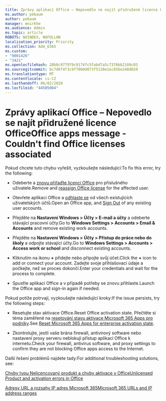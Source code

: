 ```yaml
---
title: Zprávy aplikací Office – Nepovedlo se najít přidružené licence Office
ms.author: pebaum
author: pebaum
manager: mnirkhe
ms.audience: Admin
ms.topic: article
ROBOTS: NOINDEX, NOFOLLOW
localization_priority: Priority
ms.collection: Adm_O365
ms.custom:
- "9001426"
- "3421"
ms.openlocfilehash: 28b8c977979c9174fc5fabd7a5c7376bb2109c03
ms.sourcegitcommit: bc7d6f4f3c9f7060d073f5130e1ec856e248d020
ms.translationtype: MT
ms.contentlocale: cs-CZ
ms.lasthandoff: 06/02/2020
ms.locfileid: "44505084"
---
```

# <a name="office-apps-message---couldnt-find-office-licenses-associated"></a><span data-ttu-id="66303-102">Zprávy aplikací Office – Nepovedlo se najít přidružené licence Office</span><span class="sxs-lookup"><span data-stu-id="66303-102">Office apps message - Couldn't find Office licenses associated</span></span>

<span data-ttu-id="66303-103">Pokud chcete tuto chybu vyřešit, vyzkoušejte následující:</span><span class="sxs-lookup"><span data-stu-id="66303-103">To fix this error, try the following:</span></span>

- <span data-ttu-id="66303-104">Odeberte a [znovu přiřaďte licenci Office](https://docs.microsoft.com/microsoft-365/admin/manage/assign-licenses-to-users) pro příslušného uživatele.</span><span class="sxs-lookup"><span data-stu-id="66303-104">Remove and [reassign Office license](https://docs.microsoft.com/microsoft-365/admin/manage/assign-licenses-to-users) for the affected user.</span></span>

- <span data-ttu-id="66303-105">Otevřete aplikaci Office a [odhlaste se](https://support.office.com/article/sign-out-of-office-5a20dc11-47e9-4b6f-945d-478cb6d92071) od všech existujících uživatelských účtů.</span><span class="sxs-lookup"><span data-stu-id="66303-105">Open an Office app, and [Sign Out](https://support.office.com/article/sign-out-of-office-5a20dc11-47e9-4b6f-945d-478cb6d92071) of any existing user accounts.</span></span>

- <span data-ttu-id="66303-106">Přejděte na **Nastavení Windows > Účty > E-mail a účty** a odeberte stávající pracovní účty.</span><span class="sxs-lookup"><span data-stu-id="66303-106">Go to **Windows Settings > Accounts > Email & Accounts** and remove existing work accounts.</span></span>

- <span data-ttu-id="66303-107">Přejděte na **Nastavení Windows > Účty > Přístup do práce nebo do školy** a odpojte stávající účty.</span><span class="sxs-lookup"><span data-stu-id="66303-107">Go to **Windows Settings > Accounts > Access work or school** and disconnect existing accounts.</span></span>

- <span data-ttu-id="66303-108">Kliknutím na ikonu **+** přidejte nebo připojte svůj účet.</span><span class="sxs-lookup"><span data-stu-id="66303-108">Click the **+** icon to add or connect your account.</span></span> <span data-ttu-id="66303-109">Zadejte svoje přihlašovací údaje a počkejte, než se proces dokončí.</span><span class="sxs-lookup"><span data-stu-id="66303-109">Enter your credentials and wait for the process to complete.</span></span>

- <span data-ttu-id="66303-110">Spusťte aplikaci Office a v případě potřeby se znovu přihlaste.</span><span class="sxs-lookup"><span data-stu-id="66303-110">Launch the Office app and sign-in again if needed.</span></span>

<span data-ttu-id="66303-111">Pokud potíže potrvají, vyzkoušejte následující kroky:</span><span class="sxs-lookup"><span data-stu-id="66303-111">If the issue persists, try the following steps:</span></span>

- <span data-ttu-id="66303-112">Resetujte stav aktivace Office.</span><span class="sxs-lookup"><span data-stu-id="66303-112">Reset Office activation state.</span></span> <span data-ttu-id="66303-113">Přečtěte si téma zaměřené na [resetování stavu aktivace Microsoft 365 Apps pro podniky](https://docs.microsoft.com/office365/troubleshoot/activation/reset-office-365-proplus-activation-state).</span><span class="sxs-lookup"><span data-stu-id="66303-113">See [Reset Microsoft 365 Apps for enterprise activation state](https://docs.microsoft.com/office365/troubleshoot/activation/reset-office-365-proplus-activation-state).</span></span>

- <span data-ttu-id="66303-114">Zkontrolujte, jestli vaše brána firewall, antivirový software nebo nastavení proxy serveru neblokují přístup aplikací Office k internetu.</span><span class="sxs-lookup"><span data-stu-id="66303-114">Check your firewall, antivirus software, and proxy settings to confirm they are not blocking Office apps access to the Internet.</span></span> 

<span data-ttu-id="66303-115">Další řešení problémů najdete tady:</span><span class="sxs-lookup"><span data-stu-id="66303-115">For additional troubleshooting solutions, see:</span></span>

[<span data-ttu-id="66303-116">Chyby typu Nelicencovaný produkt a chyby aktivace v Office</span><span class="sxs-lookup"><span data-stu-id="66303-116">Unlicensed Product and activation errors in Office</span></span>](https://support.office.com/Article/0d23d3c0-c19c-4b2f-9845-5344fedc4380?wt.mc_id=Alchemy_ClientDIA)

[<span data-ttu-id="66303-117">Adresy URL a rozsahy IP adres Microsoft 365</span><span class="sxs-lookup"><span data-stu-id="66303-117">Microsoft 365 URLs and IP address ranges</span></span>](https://docs.microsoft.com/office365/enterprise/urls-and-ip-address-ranges)
